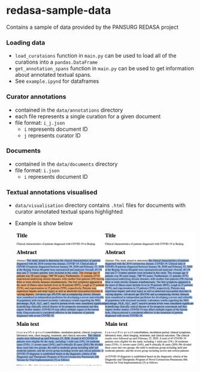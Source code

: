 # redasa-sample-data
Contains a sample of data provided by the PANSURG REDASA project

### Loading data
- `load_curataions` function in `main.py` can be used to load all of the curations into a `pandas.DataFrame`
- `get_annotation_spans` function in `main.py` can be used to get information about annotated textual spans.
- See `example.ipynd` for dataframes

### Curator annotations
- contained in the `data/annotations` directory
- each file represents a single curation for a given document 
- file format: `i_j.json`
  - `i` represents document ID
  - `j` represents curator ID

### Documents
- contained in the `data/documents` directory
- file format: `i.json`
  - `i` represents document ID

### Textual annotations visualised
- `data/visualisation` directory contains `.html` files for documents with curator annotated textual spans highlighted 
- Example is show below

  ![annotated example](data/visualisation/annotation_example.png)